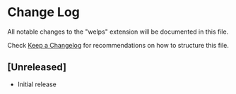 # Change Log

All notable changes to the "welps" extension will be documented in this file.

Check [Keep a Changelog](http://keepachangelog.com/) for recommendations on how to structure this file.

## [Unreleased]

- Initial release
